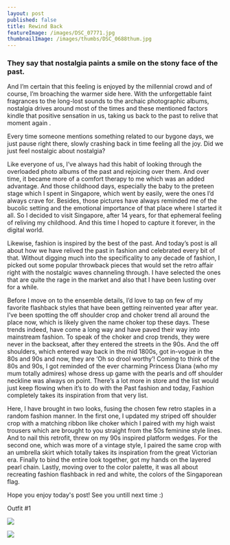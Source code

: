 ```yaml
---
layout: post
published: false
title: Rewind Back
featureImage: /images/DSC_07771.jpg
thumbnailImage: /images/thumbs/DSC_0688thum.jpg
---
```

### They say that nostalgia paints a smile on the stony face of the past.
And I’m certain that this feeling is enjoyed by the millennial crowd and of course, I’m broaching the warmer side here. With the unforgettable faint fragrances to the long-lost sounds to the archaic photographic albums, nostalgia drives around most of the times and these mentioned factors kindle that positive sensation in us, taking us back to the past to relive that moment again .

Every time someone mentions something related to our bygone days, we just pause right there, slowly crashing back in time feeling all the joy. Did we just feel nostalgic about nostalgia? 

Like everyone of us, I’ve always had this habit of looking through the overloaded photo albums of the past and rejoicing over them. And over time, it became more of a comfort therapy to me which was an added advantage. And those childhood days, especially the baby to the preteen stage which I spent in Singapore, which went by easily, were the ones I’d always crave for. Besides, those pictures have always reminded me of the bucolic setting and the emotional importance of that place where I started it all. So I decided to visit Singapore, after 14 years, for that ephemeral feeling of reliving my childhood. And this time I hoped to capture it forever, in the digital world.

Likewise, fashion is inspired by the best of the past. And today’s post is all about how we have relived the past in fashion and celebrated every bit of that.
Without digging much into the specificality to any decade of fashion, I picked out some popular throwback pieces that would set the retro affair right with the nostalgic waves channeling through. I have selected the ones that are quite the rage in the market and also that I have been lusting over for a while.

Before I move on to the ensemble details, I’d love to tap on few of my favorite flashback styles that have been getting reinvented year after year.
I’ve been spotting the off shoulder crop and choker trend all around the place now, which is likely given the name choker top these days. These trends indeed, have come a long way and have paved their way into mainstream fashion.
To speak of the choker and crop trends, they were never in the backseat, after they entered the streets in the 90s. And the off shoulders, which entered way back in the mid 1800s, got in-vogue in the 80s and 90s and now, they are ‘Oh so drool worthy’!
Coming to think of the 80s and 90s, I got reminded of the ever charming Princess Diana (who my mum totally admires) whose dress up game with the pearls and off shoulder neckline was always on point.
There’s a lot more in store and the list would just keep flowing when it’s to do with the Past fashion and today, Fashion completely takes its inspiration from that very list.

Here, I have brought in two looks, fusing the chosen few retro staples in a random fashion manner. In the first one, I updated my striped off shoulder crop with a matching ribbon like choker which I paired with my high waist trousers which are brought to you straight from the 50s feminine style lines. And to nail this retrofit, threw on my 90s inspired platform wedges.
For the second one, which was more of a vintage style, I paired the same crop with an umbrella skirt which totally takes its inspiration from the great Victorian era. Finally to bind the entire look together, got my hands on the layered pearl chain.
Lastly, moving over to the color palette, it was all about recreating fashion flashback in red and white, the colors of the Singaporean flag.

Hope you enjoy today's post! See you untill next time :)

Outfit #1

![]({{site.baseurl}}/images/DSC_06321.jpg)

![]({{site.baseurl}}/images/DSC_07771.jpg)
